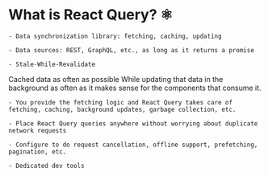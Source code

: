 # What is React Query? ⚛

    - Data synchronization library: fetching, caching, updating

    - Data sources: REST, GraphQL, etc., as long as it returns a promise

    - Stale-While-Revalidate

Cached data as often as possible
While updating that data in the background as often as it makes sense for the components that consume it.

    - You provide the fetching logic and React Query takes care of fetching, caching, background updates, garbage collection, etc.

    - Place React Query queries anywhere without worrying about duplicate network requests

    - Configure to do request cancellation, offline support, prefetching, pagination, etc.

    - Dedicated dev tools
